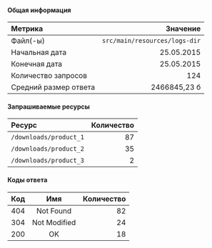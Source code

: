 #### Общая информация

| Метрика | Значение |
|:--------|---------:|
| Файл(-ы) | `src/main/resources/logs-dir` |
| Начальная дата | 25.05.2015 |
| Конечная дата | 25.05.2015 |
| Количество запросов | 124 |
| Средний размер ответа | 2466845,23 б |

#### Запрашиваемые ресурсы

| Ресурс | Количество |
|:-------|-----------:|
| `/downloads/product_1` | 87 |
| `/downloads/product_2` | 35 |
| `/downloads/product_3` | 2 |

#### Коды ответа

| Код |          Имя          | Количество |
|:---:|:---------------------:|-----------:|
| 404 | Not Found | 82 |
| 304 | Not Modified | 24 |
| 200 | OK | 18 |

